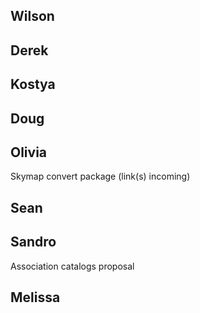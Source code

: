 ## Wilson
## Derek
## Kostya
## Doug
## Olivia
Skymap convert package (link(s) incoming)
## Sean
## Sandro
Association catalogs proposal
## Melissa
